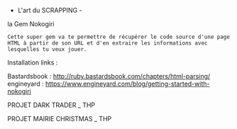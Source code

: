 - L'art du SCRAPPING - 

la Gem Nokogiri

	Cette super gem va te permettre de récupérer le code source d'une page HTML à partir de son URL et d'en extraire les informations avec lesquelles tu veux jouer.

Installation links :

Bastardsbook : http://ruby.bastardsbook.com/chapters/html-parsing/
engineyard : https://www.engineyard.com/blog/getting-started-with-nokogiri


PROJET DARK TRADER _ THP

PROJET MAIRIE CHRISTMAS _ THP
